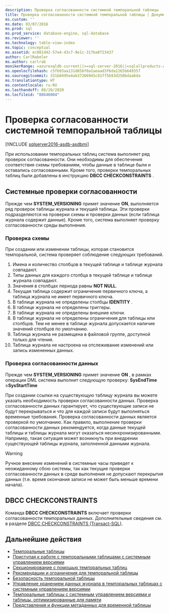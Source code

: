 ```yaml
---
description: Проверка согласованности системной темпоральной таблицы
title: Проверка согласованности системной темпоральной таблицы | Документация Майкрософт
ms.custom: ''
ms.date: 03/07/2016
ms.prod: sql
ms.prod_service: database-engine, sql-database
ms.reviewer: ''
ms.technology: table-view-index
ms.topic: conceptual
ms.assetid: ec081d42-57e4-43c7-9e1c-317ba8f23437
author: CarlRabeler
ms.author: carlrab
monikerRange: =azuresqldb-current||>=sql-server-2016||=sqlallproducts-allversions||>=sql-server-linux-2017||=azuresqldb-mi-current
ms.openlocfilehash: c5fb93aa131d856f0a1aeaad3f6da1265b649357
ms.sourcegitcommit: 331b8495e4ab37266945c81ff5b93d250bdaa6da
ms.translationtype: HT
ms.contentlocale: ru-RU
ms.lasthandoff: 08/20/2020
ms.locfileid: "88646004"
---
```

# <a name="temporal-table-system-consistency-checks"></a>Проверка согласованности системной темпоральной таблицы


[!INCLUDE [sqlserver2016-asdb-asdbmi](../../includes/applies-to-version/sqlserver2016-asdb-asdbmi.md)]


При использовании темпоральных таблиц система выполняет ряд проверок согласованности. Они необходимы для обеспечения соответствия схемы требованиям, чтобы данные в таблице были и оставались согласованными. Кроме того, проверки темпоральных таблиц были добавлены в инструкцию **DBCC CHECKCONSTRAINTS** .

## <a name="system-consistency-checks"></a>Системные проверки согласованности

Прежде чем **SYSTEM_VERSIONING** примет значение **ON**, выполняется ряд проверок таблицы журнала и текущей таблицы. Эти проверки подразделяются на проверки схемы и проверки данных (если таблица журнала содержит данные). Кроме того, система выполняет проверку согласованности среды выполнения.

### <a name="schema-check"></a>Проверка схемы

При создании или изменении таблицы, которая становится темпоральной, система проверяет соблюдение следующих требований.

1. Имена и количество столбцов в текущей таблице и таблице журнала совпадают.
2. Типы данных для каждого столбца в текущей таблице и таблице журнала совпадают.
3. Значения в столбцах периода равны **NOT NULL**.
4. Текущая таблица содержит ограничение первичного ключа, а таблица журнала не имеет первичного ключа.
5. В таблице журнала не определены столбцы **IDENTITY** .
6. В таблице журнала не определены триггеры.
7. В таблице журнала не определены внешние ключи.
8. В таблице журнала не определены ограничения для таблицы или столбцов. Тем не менее в таблице журнала допускается наличие значений столбцов по умолчанию.
9. Таблица журнала не размещена в файловой группе, доступной только для чтения.
10. Таблица журнала не настроена на отслеживание изменений или запись измененных данных.

### <a name="data-consistency-check"></a>Проверка согласованности данных

Прежде чем **SYSTEM_VERSIONING** примет значение **ON** , в рамках операции DML система выполнит следующую проверку: **SysEndTime** ≥**SysStartTime**

При создании ссылки на существующую таблицу журнала вы можете указать необходимость проверки согласованности данных. Проверка согласованности данных гарантирует, что существующие записи не будут перекрываться и что для каждой записи будут выполняться временные требования. Проверка согласованности данных является проверкой по умолчанию. Как правило, выполнение проверки согласованности данных рекомендуется, когда данные текущей таблицы и таблицы журнала могут оказаться несинхронизированными. Например, такая ситуация может возникнуть при внедрении существующей таблицы журнала, заполненной данными журнала.

> [!WARNING]
> Ручное внесение изменений в системные часы приведет к неожиданному сбою системы, так как текущие проверки согласованности данных в среде выполнения не допускают перекрытия данных (т.е. время окончания записи не может быть меньше времени начала).

## <a name="dbcc-checkconstraints"></a>DBCC CHECKCONSTRAINTS

Команда **DBCC CHECKCONSTRAINTS** включает проверки согласованности темпоральных данных. Дополнительные сведения см. в разделе [DBCC CHECKCONSTRAINTS (Transact-SQL)](../../t-sql/database-console-commands/dbcc-checkconstraints-transact-sql.md).

## <a name="next-steps"></a>Дальнейшие действия

- [Темпоральные таблицы](../../relational-databases/tables/temporal-tables.md)
- [Приступая к работе c темпоральными таблицами с системным управлением версиями](../../relational-databases/tables/getting-started-with-system-versioned-temporal-tables.md)
- [Секционирование с помощью темпоральных таблиц](../../relational-databases/tables/partitioning-with-temporal-tables.md)
- [Рекомендации и ограничения для темпоральной таблицы](../../relational-databases/tables/temporal-table-considerations-and-limitations.md)
- [Безопасность темпоральной таблицы](../../relational-databases/tables/temporal-table-security.md)
- [Управление хранением данных журнала в темпоральных таблицах с системным управлением версиями](../../relational-databases/tables/manage-retention-of-historical-data-in-system-versioned-temporal-tables.md)
- [Темпоральные таблицы с системным управлением версиями и таблицы, оптимизированные для памяти](../../relational-databases/tables/system-versioned-temporal-tables-with-memory-optimized-tables.md)
- [Представления и функции метаданных для временной таблицы](../../relational-databases/tables/temporal-table-metadata-views-and-functions.md)  
